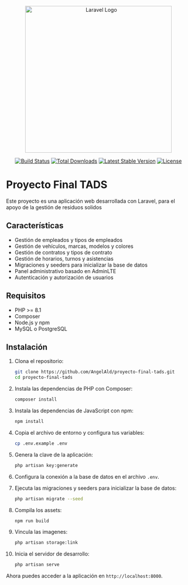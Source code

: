 <p align="center"><a href="https://laravel.com" target="_blank"><img src="https://raw.githubusercontent.com/laravel/art/master/logo-lockup/5%20SVG/2%20CMYK/1%20Full%20Color/laravel-logolockup-cmyk-red.svg" width="400" alt="Laravel Logo"></a></p>

<p align="center">
<a href="https://github.com/laravel/framework/actions"><img src="https://github.com/laravel/framework/workflows/tests/badge.svg" alt="Build Status"></a>
<a href="https://packagist.org/packages/laravel/framework"><img src="https://img.shields.io/packagist/dt/laravel/framework" alt="Total Downloads"></a>
<a href="https://packagist.org/packages/laravel/framework"><img src="https://img.shields.io/packagist/v/laravel/framework" alt="Latest Stable Version"></a>
<a href="https://packagist.org/packages/laravel/framework"><img src="https://img.shields.io/packagist/l/laravel/framework" alt="License"></a>
</p>

# Proyecto Final TADS

Este proyecto es una aplicación web desarrollada con Laravel, para el apoyo de la gestión de residuos solidos

## Características

- Gestión de empleados y tipos de empleados
- Gestión de vehículos, marcas, modelos y colores
- Gestión de contratos y tipos de contrato
- Gestión de horarios, turnos y asistencias
- Migraciones y seeders para inicializar la base de datos
- Panel administrativo basado en AdminLTE
- Autenticación y autorización de usuarios

## Requisitos

- PHP >= 8.1
- Composer
- Node.js y npm
- MySQL o PostgreSQL

## Instalación

1. Clona el repositorio:

   ```sh
   git clone https://github.com/AngelAld/proyecto-final-tads.git
   cd proyecto-final-tads
   ```

2. Instala las dependencias de PHP con Composer:

    ```sh
    composer install
    ```

3. Instala las dependencias de JavaScript con npm:

    ```sh
    npm install
    ```

4. Copia el archivo de entorno y configura tus variables:

    ```sh
    cp .env.example .env
    ```

5. Genera la clave de la aplicación:

    ```sh
    php artisan key:generate
    ```

6. Configura la conexión a la base de datos en el archivo `.env`.

7. Ejecuta las migraciones y seeders para inicializar la base de datos:

    ```sh
    php artisan migrate --seed
    ```

8. Compila los assets:

    ```sh
    npm run build
    ```

9. Vincula las imagenes:

    ```sh
    php artisan storage:link
    ```

10. Inicia el servidor de desarrollo:

    ```sh
    php artisan serve
    ```

Ahora puedes acceder a la aplicación en `http://localhost:8000`.
